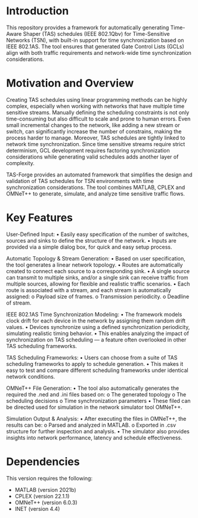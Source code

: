 # Introduction
This repository provides a framework for automatically generating Time-Aware Shaper (TAS) schedules (IEEE 802.1Qbv) for Time-Sensitive Networks (TSN), with built-in support for time synchronization based on IEEE 802.1AS. The tool ensures that generated Gate Control Lists (GCLs) align with both traffic requirements and network-wide time synchronization considerations.

# Motivation and Overview
Creating TAS schedules using linear programming methods can be highly complex, especially when working with networks that have multiple time sensitive streams. Manually defining the scheduling constraints is not only time-consuming but also difficult to scale and prone to human errors. Even small incremental changes to the network, like adding a new stream or switch, can significantly increase the number of constrains, making the process harder to manage. Moreover, TAS schedules are tightly linked to network time synchronization. Since time sensitive streams require strict determinism, GCL development requires factoring synchronization considerations while generating valid schedules adds another layer of complexity.  

TAS-Forge provides an automated framework that simplifies the design and validation of TAS schedules for TSN environments with time synchronization considerations. The tool combines MATLAB, CPLEX and OMNeT++ to generate, simulate, and analyze time sensitive traffic flows. 

# Key Features
User-Defined Input:
•	Easily easy specification of the number of switches, sources and sinks to define the structure of the network.
•	Inputs are provided via a simple dialog box, for quick and easy setup process. 

Automatic Topology & Stream Generation: 
•	Based on user specification, the tool generates a linear network topology. 
•	Routes are automatically created to connect each source to a corresponding sink. 
•	A single source can transmit to multiple sinks, and/or a single sink can receive traffic from multiple sources, allowing for flexible and realistic traffic scenarios.
•	Each route is associated with a stream, and each stream is automatically assigned:
o	Payload size of frames. 
o	Transmission periodicity. 
o	Deadline of stream. 

IEEE 802.1AS Time Synchronization Modeling: 
•	The framework models clock drift for each device in the network by assigning them random drift values. 
•	Devices synchronize using a defined synchronization periodicity, simulating realistic timing behavior.
•	This enables analyzing the impact of synchronization on TAS scheduling — a feature often overlooked in other TAS scheduling frameworks. 

TAS Scheduling Frameworks:
•	Users can choose from a suite of TAS scheduling frameworks to apply to schedule generation. 
•	This makes it easy to test and compare different scheduling frameworks under identical network conditions. 

OMNeT++ File Generation:
•	The tool also automatically generates the required the .ned and .ini files based on:
o	The generated topology
o	The scheduling decisions 
o	Time synchronization parameters
•	These filed can be directed used for simulation in the network simulator tool OMNeT++. 

Simulation Output & Analysis:
•	After executing the files in OMNeT++, the results can be:
o	Parsed and analyzed in MATLAB. 
o	Exported in .csv structure for further inspection and analysis. 
•	The simulator also provides insights into network performance, latency and schedule effectiveness. 

# Dependencies
This version requires the following:

- MATLAB (version 2021b)
- CPLEX (version 22.1.1)
- OMNeT++ (version 6.0.3)
- INET (version 4.4)


